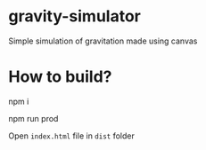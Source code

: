 # gravity-simulator

Simple simulation of gravitation made using canvas

# How to build?

  npm i

  npm run prod

Open `index.html` file in `dist` folder
